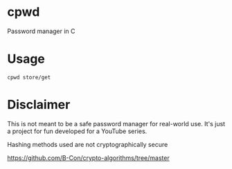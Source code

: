 # cpwd
Password manager in C

# Usage
`cpwd store/get`

# Disclaimer
This is not meant to be a safe password manager for real-world use. It's just a project for fun developed for a YouTube series.

Hashing methods used are not cryptographically secure

https://github.com/B-Con/crypto-algorithms/tree/master
